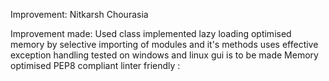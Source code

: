 Improvement: Nitkarsh Chourasia

Improvement made:
Used class
implemented lazy loading
optimised memory by selective importing of modules and it's methods
uses effective exception handling
tested on windows and linux
gui is to be made
Memory optimised
PEP8 compliant
linter friendly : <!-- Is linter: free, a word? -->
